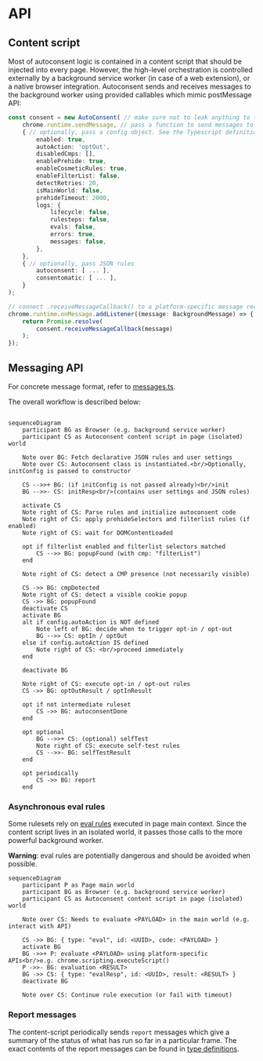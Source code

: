 # API

## Content script
Most of autoconsent logic is contained in a content script that should be injected into every page. However, the high-level orchestration is controlled externally by a background service worker (in case of a web extension), or a native browser integration. Autoconsent sends and receives messages to the background worker using provided callables which mimic postMessage API:

```typescript
const consent = new AutoConsent( // make sure not to leak anything to the page globals
    chrome.runtime.sendMessage, // pass a function to send messages to the background worker
    { // optionally, pass a config object. See the Typescript definitions in /lib/types.ts for all available options
        enabled: true,
        autoAction: 'optOut',
        disabledCmps: [],
        enablePrehide: true,
        enableCosmeticRules: true,
        enableFilterList: false,
        detectRetries: 20,
        isMainWorld: false,
        prehideTimeout: 2000,
        logs: {
            lifecycle: false,
            rulesteps: false,
            evals: false,
            errors: true,
            messages: false,
        },
    },
    { // optionally, pass JSON rules
        autoconsent: [ ... ],
        consentomatic: [ ... ],
    }
);

// connect .receiveMessageCallback() to a platform-specific message receiver
chrome.runtime.onMessage.addListener((message: BackgroundMessage) => {
    return Promise.resolve(
        consent.receiveMessageCallback(message)
    );
});
```

## Messaging API

For concrete message format, refer to [messages.ts](/lib/messages.ts).

The overall workflow is described below:

```mermaid

sequenceDiagram
    participant BG as Browser (e.g. background service worker)
    participant CS as Autoconsent content script in page (isolated) world

    Note over BG: Fetch declarative JSON rules and user settings
    Note over CS: Autoconsent class is instantiated.<br/>Optionally, initConfig is passed to constructor

    CS -->>+ BG: (if initConfig is not passed already)<br/>init
    BG -->>- CS: initResp<br/>(contains user settings and JSON rules)

    activate CS
    Note right of CS: Parse rules and initialize autoconsent code
    Note right of CS: apply prehideSelectors and filterlist rules (if enabled)
    Note right of CS: wait for DOMContentLoaded

    opt if filterlist enabled and filterlist selectors matched
        CS -->> BG: popupFound (with cmp: "filterList")
    end

    Note right of CS: detect a CMP presence (not necessarily visible)

    CS ->> BG: cmpDetected
    Note right of CS: detect a visible cookie popup
    CS ->> BG: popupFound
    deactivate CS
    activate BG
    alt if config.autoAction is NOT defined
        Note left of BG: decide when to trigger opt-in / opt-out
        BG -->> CS: optIn / optOut
    else if config.autoAction IS defined
        Note right of CS: <br/>proceed immediately
    end

    deactivate BG

    Note right of CS: execute opt-in / opt-out rules
    CS ->> BG: optOutResult / optInResult

    opt if not intermediate ruleset
        CS ->> BG: autoconsentDone
    end

    opt optional
        BG -->>+ CS: (optional) selfTest
        Note right of CS: execute self-test rules
        CS -->>- BG: selfTestResult
    end

    opt periodically
        CS ->> BG: report
    end
```

### Asynchronous eval rules

Some rulesets rely on [eval rules](/readme.md#eval) executed in page main context. Since the content script lives in an isolated world, it passes those calls to the more powerful background worker.

**Warning**: eval rules are potentially dangerous and should be avoided when possible.

```mermaid
sequenceDiagram
    participant P as Page main world
    participant BG as Browser (e.g. background service worker)
    participant CS as Autoconsent content script in page (isolated) world

    Note over CS: Needs to evaluate <PAYLOAD> in the main world (e.g. interact with API)

    CS ->> BG: { type: "eval", id: <UUID>, code: <PAYLOAD> }
    activate BG
    BG ->>+ P: evaluate <PAYLOAD> using platform-specific APIs<br/>e.g. chrome.scripting.executeScript()
    P ->>- BG: evaluation <RESULT>
    BG ->> CS: { type: "evalResp", id: <UUID>, result: <RESULT> }
    deactivate BG

    Note over CS: Continue rule execution (or fail with timeout)
```

### Report messages

The content-script periodically sends `report` messages which give a summary of the status of what has run
so far in a particular frame. The exact contents of the report messages can be found in [type definitions](/lib/messages.ts).